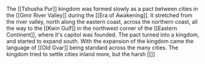 The [[Tshusha Pur]] kingdom was formed slowly as a pact between cities in the [[Gmir River Valley]] during the [[Era of Awakening]]. It stretched from the river valley, north along the eastern coast, across the northern coast, all the way to the [[Kwin Gulf]] in the northwest corner of the [[Eastern Continent]], where it's capitol was founded. The pact turned into a kingdom, and started to expand south. With the expansion of the kingdom came the language of [[Old Gvar]] being standard across the many cities. The kingdom tried to settle cities inland more, but the harsh [[]]